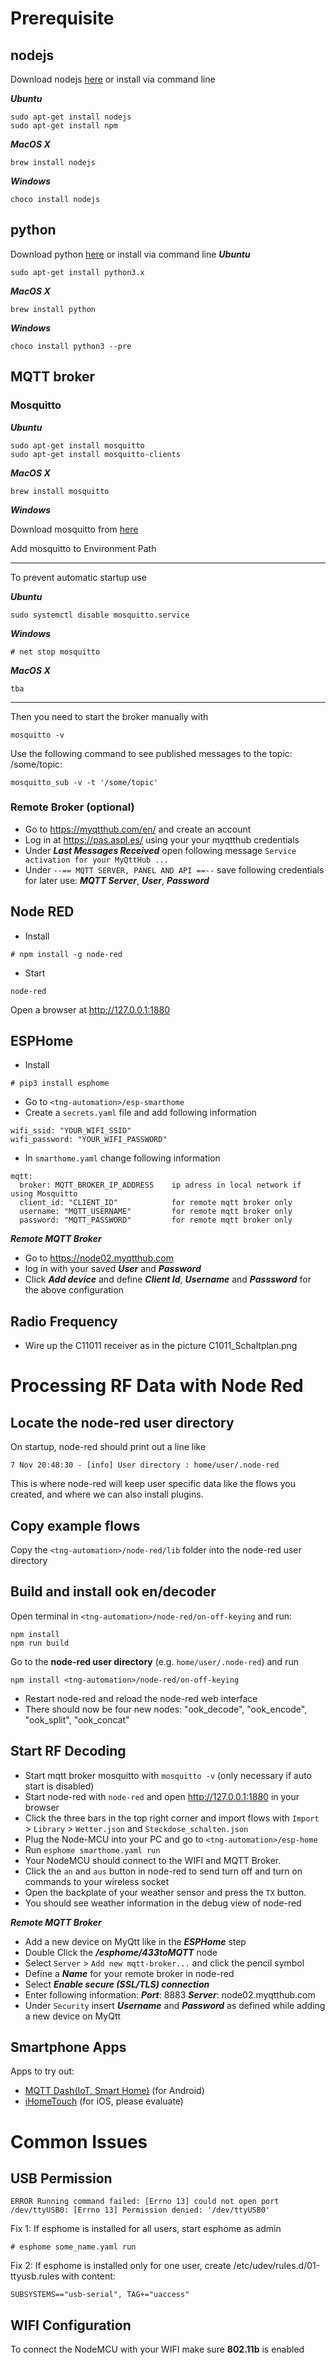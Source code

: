# Prerequisite

## nodejs
Download nodejs [here](https://nodejs.org/en/download/)
or install via command line

***Ubuntu***
```
sudo apt-get install nodejs
sudo apt-get install npm
```
***MacOS X***
```
brew install nodejs
```
***Windows***
```
choco install nodejs
```

## python
Download python [here](https://www.python.org/downloads/)
or install via command line
***Ubuntu***
```
sudo apt-get install python3.x
```
***MacOS X***
```
brew install python
```
***Windows***
```
choco install python3 --pre 
```
## MQTT broker

### Mosquitto
***Ubuntu***
```
sudo apt-get install mosquitto
sudo apt-get install mosquitto-clients
```
***MacOS X***
```
brew install mosquitto
```
***Windows***

Download mosquitto from [here](https://mosquitto.org/files/binary/win64/mosquitto-1.6.12a-install-windows-x64.exe)

Add mosquitto to Environment Path

---
To prevent automatic startup use

***Ubuntu***
```
sudo systemctl disable mosquitto.service
```

***Windows***
```
# net stop mosquitto
```

***MacOS X***
```
tba
```
---
Then you need to start the broker manually with
```
mosquitto -v
```
Use the following command to see published messages to the topic: /some/topic:
```
mosquitto_sub -v -t '/some/topic'
```

### Remote Broker (optional)
- Go to https://myqtthub.com/en/ and create an account
- Log in at https://pas.aspl.es/ using your your myqtthub credentials 
- Under ***Last Messages Received*** open following message `Service activation for your MyQttHub ...`
- Under `--== MQTT SERVER, PANEL AND API ==--` save following credentials for later use: ***MQTT Server***,
 ***User***, ***Password*** 

## Node RED
- Install
```
# npm install -g node-red
```
- Start
```
node-red
```
Open a browser at http://127.0.0.1:1880

## ESPHome
- Install
```
# pip3 install esphome
```
- Go to `<tng-automation>/esp-smarthome`
- Create a `secrets.yaml` file and add following information
```
wifi_ssid: "YOUR_WIFI_SSID"
wifi_password: "YOUR_WIFI_PASSWORD"
```
- In `smarthome.yaml` change following information
```
mqtt:
  broker: MQTT_BROKER_IP_ADDRESS    ip adress in local network if using Mosquitto
  client_id: "CLIENT_ID"            for remote mqtt broker only
  username: "MQTT_USERNAME"         for remote mqtt broker only
  password: "MQTT_PASSWORD"         for remote mqtt broker only
```
***Remote MQTT Broker***
- Go to https://node02.myqtthub.com
- log in with your saved ***User*** and ***Password***
- Click ***Add device*** and define ***Client Id***, ***Username*** and ***Passsword*** for the above configuration

## Radio Frequency
- Wire up the C11011 receiver as in the picture C1011_Schaltplan.png

# Processing RF Data with Node Red

## Locate the node-red user directory

On startup, node-red should print out a line like

`7 Nov 20:48:30 - [info] User directory : home/user/.node-red`

This is where node-red will keep user specific data like the flows you created, and where we can also install plugins.

## Copy example flows
Copy the `<tng-automation>/node-red/lib` folder into the node-red user directory

## Build and install ook en/decoder

Open terminal in `<tng-automation>/node-red/on-off-keying` and run:
```
npm install
npm run build
```
Go to the **node-red user directory** (e.g. `home/user/.node-red`) and run
```
npm install <tng-automation>/node-red/on-off-keying
```
- Restart node-red and reload the node-red web interface
- There should now be four new nodes: "ook_decode", "ook_encode", "ook_split", "ook_concat"

## Start RF Decoding
- Start mqtt broker mosquitto with `mosquitto -v` (only necessary if auto start is disabled)
- Start node-red with `node-red` and open http://127.0.0.1:1880 in your browser
- Click the three bars in the top right corner and import flows with `Import` > `Library` > `Wetter.json` and `Steckdose_schalten.json`
- Plug the Node-MCU into your PC and go to `<tng-automation>/esp-home`
- Run `esphome smarthome.yaml run`
- Your NodeMCU should connect to the WIFI and MQTT Broker.
- Click the `an` and `aus` button in node-red to send turn off and turn on commands to your wireless socket
- Open the backplate of your weather sensor and press the `TX` button. 
- You should see weather information in the debug view of node-red

***Remote MQTT Broker***
- Add a new device on MyQtt like in the ***ESPHome*** step
- Double Click the ***/esphome/433toMQTT*** node
- Select `Server` > `Add new mqtt-broker...`  and click the pencil symbol
- Define a ***Name*** for your remote broker in node-red
- Select ***Enable secure (SSL/TLS) connection***
- Enter following information: ***Port***: 8883 ***Server***: node02.myqtthub.com
- Under `Security` insert ***Username*** and ***Password*** as defined while adding a new device on MyQtt

## Smartphone Apps

Apps to try out:
- [MQTT Dash(IoT, Smart Home)](https://play.google.com/store/apps/details?id=net.routix.mqttdash&hl=de) (for Android)
- [iHomeTouch]([http://1j2.com/ihometouch/) (for iOS, please evaluate)

# Common Issues
## USB Permission
```
ERROR Running command failed: [Errno 13] could not open port /dev/ttyUSB0: [Errno 13] Permission denied: '/dev/ttyUSB0'
```
Fix 1:
If esphome is installed for all users, start esphome as admin
```
# esphome some_name.yaml run
```
Fix 2:
If esphome is installed only for one user, create /etc/udev/rules.d/01-ttyusb.rules with content:
```
SUBSYSTEMS=="usb-serial", TAG+="uaccess"
```

## WIFI Configuration
To connect the NodeMCU with your WIFI make sure **802.11b** is enabled